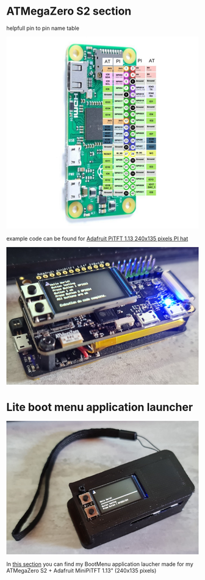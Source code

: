 <h1>ATMegaZero S2 section</h1>

helpfull pin to pin name table 

![pins](pins.jpg)

example code can be found for [Adafruit PiTFT  1.13 240x135 pixels PI hat](https://github.com/beboxos/circuitpython/tree/main/ATMegaZero%20S2/Adafruit%20PiTFT%201.13%20240x135)

![pic](pic.png)

<h1>Lite boot menu application launcher</h1>

![pic2](./BootMenu/pic.png)

In [this section](https://github.com/beboxos/circuitpython/tree/main/ATMegaZero%20S2/BootMenu) you can find my BootMenu application laucher made for my ATMegaZero S2 + Adafruit MiniPiTFT 1.13" (240x135 pixels)
